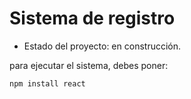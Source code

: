 <h1> Sistema de registro</h1>

- Estado del proyecto: en construcción.

para ejecutar el sistema, debes poner:

```npm install react```
